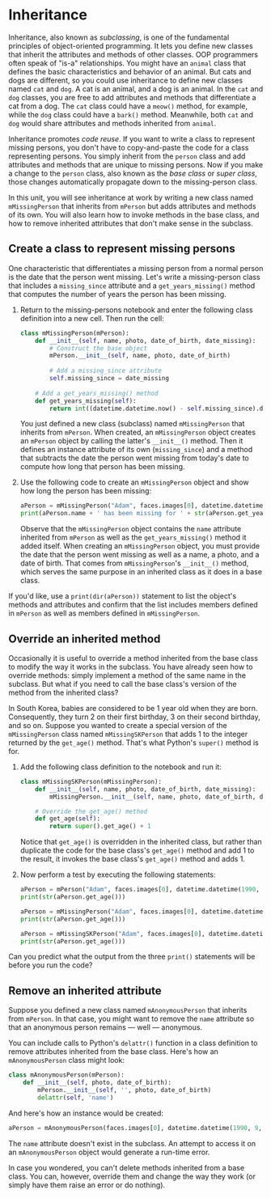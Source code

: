 # Inheritance

Inheritance, also known as *subclassing*, is one of the fundamental principles of object-oriented programming. It lets you define new classes that inherit the attributes and methods of other classes. OOP programmers often speak of "is-a" relationships. You might have an `animal` class that defines the basic characteristics and behavior of an animal. But cats and dogs are different, so you could use inheritance to define new classes named `cat` and `dog`. A cat is an animal, and a dog is an animal. In the `cat` and `dog` classes, you are free to add attributes and methods that differentiate a cat from a dog. The `cat` class could have a `meow()` method, for example, while the `dog` class could have a `bark()` method. Meanwhile, both `cat` and `dog` would share attributes and methods inherited from `animal`.

Inheritance promotes *code reuse*. If you want to write a class to represent missing persons, you don't have to copy-and-paste the code for a class representing persons. You simply inherit from the `person` class and add attributes and methods that are unique to missing persons. Now if you make a change to the `person` class, also known as the *base class* or *super class*, those changes automatically propagate down to the missing-person class.

In this unit, you will see inheritance at work by writing a new class named `mMissingPerson` that inherits from `mPerson` but adds attributes and methods of its own. You will also learn how to invoke methods in the base class, and how to remove inherited attributes that don't make sense in the subclass.

## Create a class to represent missing persons

One characteristic that differentiates a missing person from a normal person is the date that the person went missing. Let's write a missing-person class that includes a `missing_since` attribute and a `get_years_missing()` method that computes the number of years the person has been missing.

1. Return to the missing-persons notebook and enter the following class definition into a new cell. Then run the cell:

	```python
	class mMissingPerson(mPerson):
	    def __init__(self, name, photo, date_of_birth, date_missing):
	        # Construct the base object
	        mPerson.__init__(self, name, photo, date_of_birth)
	        
	        # Add a missing_since attribute
	        self.missing_since = date_missing
	        
	    # Add a get_years_missing() method
	    def get_years_missing(self):
	        return int((datetime.datetime.now() - self.missing_since).days / 365.25)
	```

	You just defined a new class (subclass) named `mMissingPerson` that inherits from `mPerson`. When created, an `mMissingPerson` object creates an `mPerson` object by calling the latter's `__init__()` method. Then it defines an instance attribute of its own (`missing_since`) and a method that subtracts the date the person went missing from today's date to compute how long that person has been missing. 

1. Use the following code to create an `mMissingPerson` object and show how long the person has been missing:

	```python
	aPerson = mMissingPerson("Adam", faces.images[0], datetime.datetime(1990, 9, 16), datetime.datetime(2016, 1, 1))
	print(aPerson.name + ' has been missing for ' + str(aPerson.get_years_missing()) + ' years')
	```

	Observe that the `mMissingPerson` object contains the `name` attribute inherited from `mPerson` as well as the `get_years_missing()` method it added itself. When creating an `mMissingPerson` object, you must provide the date that the person went missing as well as a name, a photo, and a date of birth. That comes from `mMissingPerson`'s `__init__()` method, which serves the same purpose in an inherited class as it does in a base class.

If you'd like, use a `print(dir(aPerson))` statement to list the object's methods and attributes and confirm that the list includes members defined in `mPerson` as well as members defined in `mMissingPerson`. 

## Override an inherited method

Occasionally it is useful to override a method inherited from the base class to modify the way it works in the subclass. You have already seen how to override methods: simply implement a method of the same name in the subclass. But what if you need to call the base class's version of the method from the inherited class?

In South Korea, babies are considered to be 1 year old when they are born. Consequently, they turn 2 on their first birthday, 3 on their second birthday, and so on. Suppose you wanted to create a special version of the `mMissingPerson` class named `mMissingSKPerson` that adds 1 to the integer returned by the `get_age()` method. That's what Python's `super()` method is for.

1. Add the following class definition to the notebook and run it:

	```python
	class mMissingSKPerson(mMissingPerson):
	    def __init__(self, name, photo, date_of_birth, date_missing):
	        mMissingPerson.__init__(self, name, photo, date_of_birth, date_missing)
	
	    # Override the get_age() method
	    def get_age(self):
	        return super().get_age() + 1
	```

	Notice that `get_age()` is overridden in the inherited class, but rather than duplicate the code for the base class's `get_age()` method and add 1 to the result, it invokes the base class's `get_age()` method and adds 1.

1. Now perform a test by executing the following statements:

	```python
	aPerson = mPerson("Adam", faces.images[0], datetime.datetime(1990, 9, 16))
	print(str(aPerson.get_age()))
	
	aPerson = mMissingPerson("Adam", faces.images[0], datetime.datetime(1990, 9, 16), datetime.datetime(2016, 1, 1))
	print(str(aPerson.get_age()))
	
	aPerson = mMissingSKPerson("Adam", faces.images[0], datetime.datetime(1990, 9, 16), datetime.datetime(2016, 1, 1))
	print(str(aPerson.get_age()))
	```

Can you predict what the output from the three `print()` statements will be before you run the code?

## Remove an inherited attribute

Suppose you defined a new class named `mAnonymousPerson` that inherits from `mPerson`. In that case, you might want to remove the `name` attribute so that an anonymous person remains — well — anonymous.

You can include calls to Python's `delattr()` function in a class definition to remove attributes inherited from the base class. Here's how an `mAnonymousPerson` class might look:

```python
class mAnonymousPerson(mPerson):
    def __init__(self, photo, date_of_birth):
        mPerson.__init__(self, '', photo, date_of_birth)
        delattr(self, 'name')
```

And here's how an instance would be created:

```python
aPerson = mAnonymousPerson(faces.images[0], datetime.datetime(1990, 9, 16))
```

The `name` attribute doesn't exist in the subclass. An attempt to access it on an `mAnonymousPerson` object would generate a run-time error.

In case you wondered, you can't delete methods inherited from a base class. You can, however, override them and change the way they work (or simply have them raise an error or do nothing).
